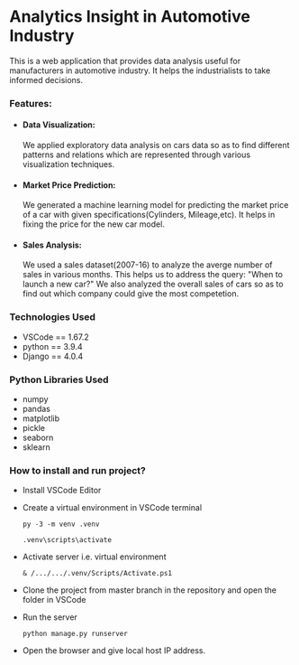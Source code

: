 # Analytics Insight in Automotive Industry

This is a web application that provides data analysis useful for manufacturers in automotive industry.
It helps the industrialists to take informed decisions.


### Features:
* #### Data Visualization:
  We applied exploratory data analysis on cars data so as to find different patterns and relations which are represented through various visualization techniques.
* #### Market Price Prediction:
  We generated a machine learning model for predicting the market price of a car with given specifications(Cylinders, Mileage,etc). It helps in fixing the price for the new car model.
* #### Sales Analysis:
  We used a sales dataset(2007-16) to analyze the averge number of sales in various months. This helps us to address the query: "When to launch a new car?"
  We also analyzed the overall sales of cars so as to find out which company could give the most competetion.

### Technologies Used
* VSCode == 1.67.2
* python == 3.9.4
* Django == 4.0.4

### Python Libraries Used
* numpy
* pandas
* matplotlib
* pickle
* seaborn
* sklearn

### How to install and run project?
* Install VSCode Editor
* Create a virtual environment in VSCode terminal

  `py -3 -m venv .venv`
  
  `.venv\scripts\activate`

* Activate server i.e. virtual environment

  `& /.../.../.venv/Scripts/Activate.ps1`
  
* Clone the project from master branch in the repository and open the folder in VSCode
* Run the server

  `python manage.py runserver`
  
* Open the browser and give local host IP address.
